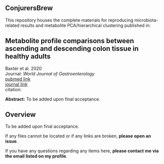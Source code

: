 ## ConjurersBrew

This repository houses the complete materials for reproducing microbiota-related results and metabolite PCA/hierarchical clustering published in: <br/>

## Metabolite profile comparisons between ascending and descending colon tissue in healthy adults

Baxter et al. 2020 <br/>
Journal: *World Journal of Gastroenterology* <br/>
[pubmed link](https://github.com/kdprkr/ConjurersBrew) <br/>
[journal link](https://github.com/kdprkr/ConjurersBrew) <br/>
citation: <br/>

**Abstract:** To be added upon final acceptance. <br/>

## Overview
To be added upon final acceptance. <br/>

If any files cannot be located or if any links are broken, **please open an issue**. <br/>

If you have any questions regarding any items here, **please contact me via the email listed on my profile**. <br/>

